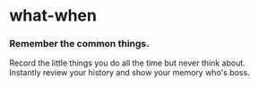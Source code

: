 what-when
=========

### Remember the common things.

Record the little things you do all the time but never think about.<br/>
Instantly review your history and show your memory who's boss.

